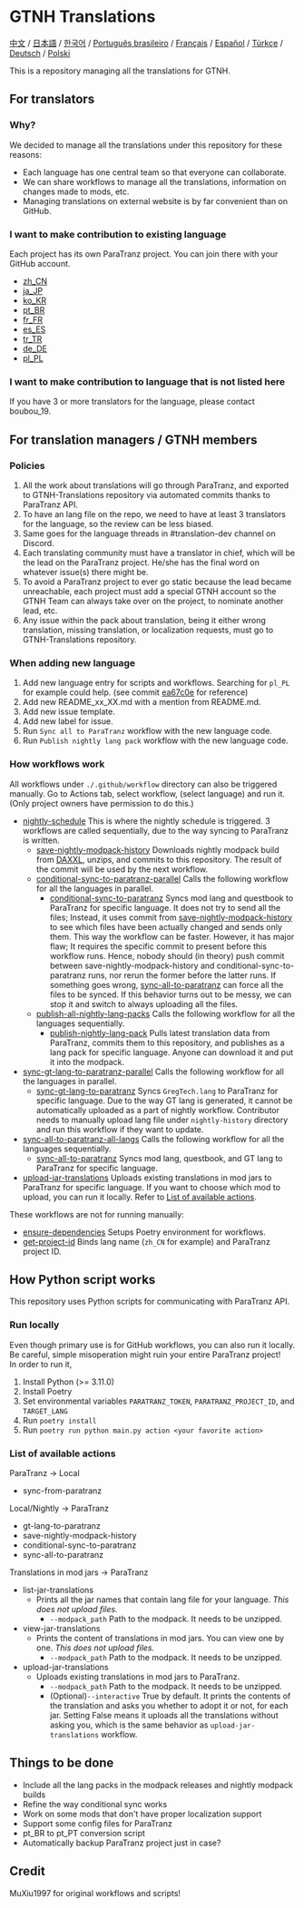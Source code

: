 # GTNH Translations

[中文](./readmes/README_zh_CN.md) / [日本語](./readmes/README_ja_JP.md) / [한국어](./readmes/README_ko_KR.md) / [Português brasileiro](./readmes/README_pt_BR.md) / [Français](./readmes/README_fr_FR.md) / [Español](./readmes/README_es_ES.md) / [Türkçe](./readmes/README_tr_TR.md) / [Deutsch](./readmes/README_de_DE.md) / [Polski](./readmes/README_pl_PL.md)

This is a repository managing all the translations for GTNH.

<!-- Contents below don't need to be translated! -->

## For translators

### Why?

We decided to manage all the translations under this repository for these reasons:

- Each language has one central team so that everyone can collaborate.
- We can share workflows to manage all the translations, information on changes made to mods, etc.
- Managing translations on external website is by far convenient than on GitHub.

### I want to make contribution to existing language

Each project has its own ParaTranz project. You can join there with your GitHub account.

- [zh_CN](https://paratranz.cn/projects/4964)
- [ja_JP](https://paratranz.cn/projects/8922)
- [ko_KR](https://paratranz.cn/projects/9359)
- [pt_BR](https://paratranz.cn/projects/9385)
- [fr_FR](https://paratranz.cn/projects/9461)
- [es_ES](https://paratranz.cn/projects/9508)
- [tr_TR](https://paratranz.cn/projects/9509)
- [de_DE](https://paratranz.cn/projects/9510)
- [pl_PL](https://paratranz.cn/projects/9513)

### I want to make contribution to language that is not listed here

If you have 3 or more translators for the language, please contact boubou_19.

## For translation managers / GTNH members

### Policies

1. All the work about translations will go through ParaTranz, and exported to GTNH-Translations repository via automated commits thanks to ParaTranz API.
2. To have an lang file on the repo, we need to have at least 3 translators for the language, so the review can be less biased.
3. Same goes for the language threads in #translation-dev channel on Discord.
4. Each translating community must have a translator in chief, which will be the lead on the ParaTranz project. He/she has the final word on whatever issue(s) there might be.
5. To avoid a ParaTranz project to ever go static because the lead became unreachable, each project must add a special GTNH account so the GTNH Team can always take over on the project, to nominate another lead, etc.
6. Any issue within the pack about translation, being it either wrong translation, missing translation, or localization requests, must go to GTNH-Translations repository.

### When adding new language

1. Add new language entry for scripts and workflows. Searching for `pl_PL` for example could help. (see commit [ea67c0e](https://github.com/GTNewHorizons/GTNH-Translations/commit/ea67c0ecd7b1a5b81a2b04082d0930ae8dcfffff) for reference)
2. Add new README_xx_XX.md with a mention from README.md.
3. Add new issue template.
4. Add new label for issue.
5. Run `Sync all to ParaTranz` workflow with the new language code.
6. Run `Publish nightly lang pack` workflow with the new language code.

### How workflows work

All workflows under `./.github/workflow` directory can also be triggered manually. Go to Actions tab, select workflow, (select language) and run it. (Only project owners have permission to do this.)

- [nightly-schedule](./.github/workflows/nightly-schedule.yml) This is where the nightly schedule is triggered. 3 workflows are called sequentially, due to the way syncing to ParaTranz is written.
  - [save-nightly-modpack-history](./.github/workflows/save-nightly-modpack-history.yml) Downloads nightly modpack build from [DAXXL](https://github.com/GTNewHorizons/DreamAssemblerXXL/actions), unzips, and commits to this repository. The result of the commit will be used by the next workflow.
  - [conditional-sync-to-paratranz-parallel](./.github/workflows/conditional-sync-to-paratranz-parallel.yml) Calls the following workflow for all the languages in parallel.
    - [conditional-sync-to-paratranz](./.github/workflows/conditional-sync-to-paratranz.yml) Syncs mod lang and questbook to ParaTranz for specific language. It does not try to send all the files; Instead, it uses commit from [save-nightly-modpack-history](./.github/workflows/save-nightly-modpack-history.yml) to see which files have been actually changed and sends only them. This way the workflow can be faster. However, it has major flaw; It requires the specific commit to present before this workflow runs. Hence, nobody should (in theory) push commit between save-nightly-modpack-history and conditional-sync-to-paratranz runs, nor rerun the former before the latter runs. If something goes wrong, [sync-all-to-paratranz](./.github/workflows/sync-all-to-paratranz.yml) can force all the files to be synced. If this behavior turns out to be messy, we can stop it and switch to always uploading all the files.
  - [publish-all-nightly-lang-packs](./.github/workflows/publish-all-nightly-lang-packs.yml) Calls the following workflow for all the languages sequentially.
    - [publish-nightly-lang-pack](./.github/workflows/publish-nightly-lang-pack.yml) Pulls latest translation data from ParaTranz, commits them to this repository, and publishes as a lang pack for specific language. Anyone can download it and put it into the modpack.
- [sync-gt-lang-to-paratranz-parallel](./.github/workflows/sync-gt-lang-to-paratranz-parallel.yml) Calls the following workflow for all the languages in parallel.
  - [sync-gt-lang-to-paratranz](./.github/workflows/sync-gt-lang-to-paratranz.yml) Syncs `GregTech.lang` to ParaTranz for specific language. Due to the way GT lang is generated, it cannot be automatically uploaded as a part of nightly workflow. Contributor needs to manually upload lang file under `nightly-history` directory and run this workflow if they want to update.
- [sync-all-to-paratranz-all-langs](./.github/workflows/sync-all-to-paratranz-all-langs.yml) Calls the following workflow for all the languages sequentially.
  - [sync-all-to-paratranz](./.github/workflows/sync-all-to-paratranz.yml) Syncs mod lang, questbook, and GT lang to ParaTranz for specific language.
- [upload-jar-translations](./.github/workflows/upload-jar-translations.yml) Uploads existing translations in mod jars to ParaTranz for specific language. If you want to choose which mod to upload, you can run it locally. Refer to [List of available actions](#list-of-available-actions).

These workflows are not for running manually:

- [ensure-dependencies](./.github/actions/ensure-dependencies/action.yml) Setups Poetry environment for workflows.
- [get-project-id](./.github/actions/get-project-id/action.yml) Binds lang name (`zh_CN` for example) and ParaTranz project ID.

## How Python script works

This repository uses Python scripts for communicating with ParaTranz API.

### Run locally

Even though primary use is for GitHub workflows, you can also run it locally. Be careful, simple misoperation might ruin your entire ParaTranz project!  
In order to run it,

1. Install Python (>= 3.11.0)
2. Install Poetry
3. Set environmental variables `PARATRANZ_TOKEN`, `PARATRANZ_PROJECT_ID`, and `TARGET_LANG`
4. Run `poetry install`
5. Run `poetry run python main.py action <your favorite action>`

### List of available actions

ParaTranz -> Local

- sync-from-paratranz

Local/Nightly -> ParaTranz

- gt-lang-to-paratranz
- save-nightly-modpack-history
- conditional-sync-to-paratranz
- sync-all-to-paratranz

Translations in mod jars -> ParaTranz

- list-jar-translations
  - Prints all the jar names that contain lang file for your language. _This does not upload files._
    - `--modpack_path` Path to the modpack. It needs to be unzipped.
- view-jar-translations
  - Prints the content of translations in mod jars. You can view one by one. _This does not upload files._
    - `--modpack_path` Path to the modpack. It needs to be unzipped.
- upload-jar-translations
  - Uploads existing translations in mod jars to ParaTranz.
    - `--modpack_path` Path to the modpack. It needs to be unzipped.
    - (Optional)`--interactive` True by default. It prints the contents of the translation and asks you whether to adopt it or not, for each jar. Setting False means it uploads all the translations without asking you, which is the same behavior as `upload-jar-translations` workflow.

## Things to be done

- Include all the lang packs in the modpack releases and nightly modpack builds
- Refine the way conditional sync works
- Work on some mods that don't have proper localization support
- Support some config files for ParaTranz
- pt_BR to pt_PT conversion script
- Automatically backup ParaTranz project just in case?

## Credit

MuXiu1997 for original workflows and scripts!
